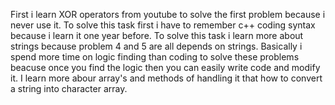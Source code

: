 First i learn XOR operators from youtube to solve the first problem because i never use it.
To solve this task  first i have to remember c++ coding syntax because i learn it one year before.
To solve this task i learn more about strings because problem 4 and 5 are all depends on strings.
Basically i spend more time on logic finding than coding to solve these problems beacuse once you find the logic then you can easily write code and modify it.
I learn more abour array's and methods of handling it that how to convert a string into character array.
